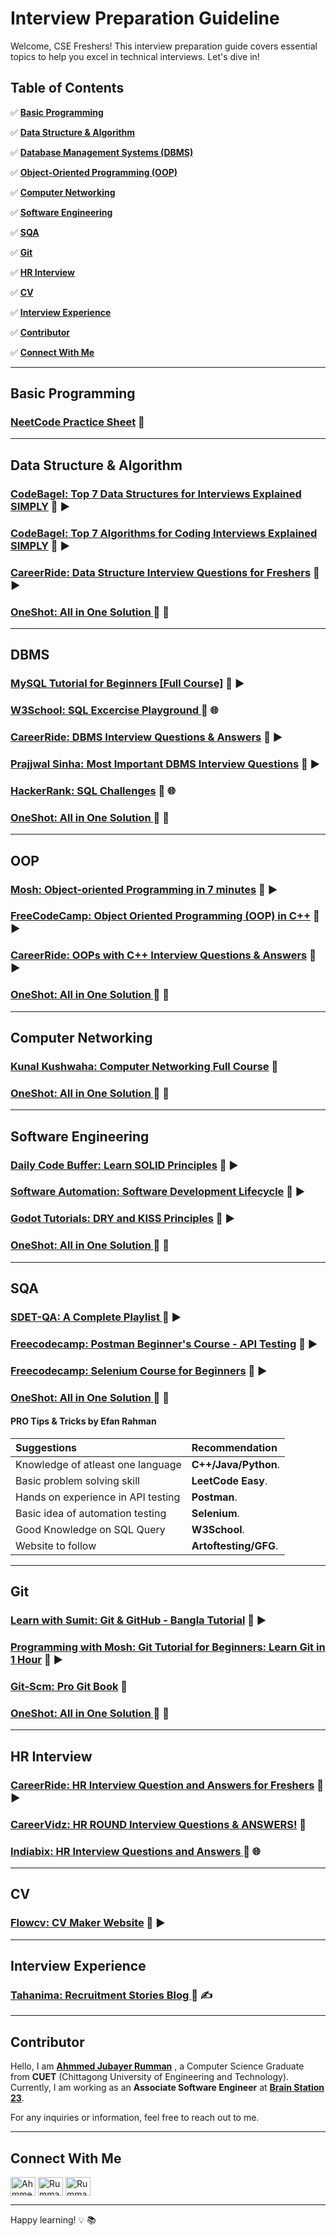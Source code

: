 # Interview Preparation Guideline

Welcome, CSE Freshers! This interview preparation guide covers essential topics to help you excel in technical interviews. Let's dive in!

## Table of Contents

✅ [**Basic Programming**](#basic-programming) 

✅ [**Data Structure & Algorithm**](#data-structure--algorithm) 

✅ [**Database Management Systems (DBMS)**](#dbms) 

✅ [**Object-Oriented Programming (OOP)**](#oop) 

✅ [**Computer Networking**](#computer-networking) 

✅ [**Software Engineering**](#software-engineering) 

✅ [**SQA**](#sqa) 

✅ [**Git**](#git) 

✅ [**HR Interview**](#hr-interview) 

✅ [**CV**](#cv) 

✅ [**Interview Experience**](#interview-experience) 

✅ [**Contributor**](#contributor) 

✅ [**Connect With Me**](#connect-with-me) 

---

## Basic Programming

### [NeetCode Practice Sheet](https://neetcode.io/practice) 🚀

---

## Data Structure & Algorithm

### [CodeBagel: Top 7 Data Structures for Interviews Explained SIMPLY](https://www.youtube.com/watch?v=cQWr9DFE1ww&t=17s) 🚀 ▶️

### [CodeBagel: Top 7 Algorithms for Coding Interviews Explained SIMPLY](https://www.youtube.com/watch?v=kp3fCihUXEg) 🚀 ▶️

### [CareerRide: Data Structure Interview Questions for Freshers](https://www.youtube.com/watch?v=n24UcpMnTn0&t=18s) 🚀 ▶️

### [OneShot: All in One Solution ](https://drive.google.com/file/d/1NjlpGuK5mwLM-vxF4tpR_p3NoA9RFtAV/view) 🚀 📕

---

## DBMS

### [MySQL Tutorial for Beginners [Full Course]](https://www.youtube.com/watch?v=7S_tz1z_5bA) 🚀 ▶️

### [W3School: SQL Excercise Playground ](https://www.w3schools.com/sql/sql_exercises.asp) 🚀 🌐

### [CareerRide: DBMS Interview Questions & Answers](https://www.youtube.com/watch?v=xHJ8Gtm0ILg&t=1777s) 🚀 ▶️

### [Prajjwal Sinha: Most Important DBMS Interview Questions](https://www.youtube.com/watch?v=8PUv18AI9CY) 🚀 ▶️

### [HackerRank: SQL Challenges](https://www.hackerrank.com/domains/sql) 🚀 🌐

### [OneShot: All in One Solution ](https://drive.google.com/file/d/15wAmHLcw4vfBDk1vgJvadp1XZVMF_LYW/view) 🚀 📕

---

## OOP

### [Mosh: Object-oriented Programming in 7 minutes](https://www.youtube.com/watch?v=pTB0EiLXUC8) 🚀 ▶️

### [FreeCodeCamp: Object Oriented Programming (OOP) in C++](https://www.youtube.com/watch?v=wN0x9eZLix4&t=3237s) 🚀 ▶️

### [CareerRide: OOPs with C++ Interview Questions & Answers](https://www.youtube.com/watch?v=-d-Stdl9PfQ&t=438s) 🚀 ▶️

### [OneShot: All in One Solution ](https://drive.google.com/file/d/1tLAngQw-ZwAQq4T79ZA5VU6NtwpxrcCA/view) 🚀 📕

---

## Computer Networking

### [Kunal Kushwaha: Computer Networking Full Course](https://www.youtube.com/watch?v=IPvYjXCsTg8&t=11756s) 🚀

### [OneShot: All in One Solution ](https://drive.google.com/file/d/15V4wwIHop1Savr1JlE1fmNoOH9INdF2q/view) 🚀 📕

---

## Software Engineering

### [Daily Code Buffer: Learn SOLID Principles](https://www.youtube.com/watch?v=IFe6gdNUDAg) 🚀 ▶️

### [Software Automation: Software Development Lifecycle](https://www.youtube.com/watch?v=i-QyW8D3ei0) 🚀 ▶️

### [Godot Tutorials: DRY and KISS Principles](https://www.youtube.com/watch?v=i-hxbBNZziI) 🚀 ▶️

### [OneShot: All in One Solution ](https://drive.google.com/file/d/1mBB0vpG-DshyFJv8qC5LizeHZRcjLZkj/view) 🚀 📕

---

## SQA

### [SDET-QA: A Complete Playlist ](https://www.youtube.com/playlist?list=PLUDwpEzHYYLseflPNg0bUKfLmAbO2JnE9) 🚀 ▶️

### [Freecodecamp: Postman Beginner's Course - API Testing](https://www.youtube.com/watch?v=VywxIQ2ZXw4) 🚀 ▶️

### [Freecodecamp: Selenium Course for Beginners](https://www.youtube.com/watch?v=j7VZsCCnptM) 🚀 ▶️

### [OneShot: All in One Solution ](https://drive.google.com/file/d/1au2htjpC5D9US5LkfWkmrzvAZoSZaZK8/view) 🚀 📕

#### PRO Tips & Tricks by Efan Rahman

| Suggestions                                | Recommendation  |
| :----------------------------------------  | :--------- |
| Knowledge of atleast one language     | **C++/Java/Python**.|
| Basic problem solving skill                | **LeetCode Easy**.|
| Hands on experience in API testing        | **Postman**.|
| Basic idea of automation testing     | **Selenium**.|
| Good Knowledge on SQL Query               | **W3School**.|
| Website to follow     | **Artoftesting/GFG**.|



---

## Git

### [Learn with Sumit: Git & GitHub - Bangla Tutorial](https://www.youtube.com/watch?v=oe21Nlq8GS4) 🚀 ▶️

### [Programming with Mosh: Git Tutorial for Beginners: Learn Git in 1 Hour](https://www.youtube.com/watch?v=8JJ101D3knE) 🚀 ▶️

### [Git-Scm: Pro Git Book](https://git-scm.com/book/en/v2) 🚀

### [OneShot: All in One Solution ](https://drive.google.com/file/d/1xkTfcVNoKhVenE6kgo3N7gtt7j_ILAo7/view) 🚀 📕

---

## HR Interview

### [CareerRide: HR Interview Question and Answers for Freshers](https://www.youtube.com/watch?v=715jNDMGm7I) 🚀 ▶️

### [CareerVidz: HR ROUND Interview Questions & ANSWERS!](https://www.youtube.com/watch?v=CwUBnhDVKTg) 🚀

### [Indiabix: HR Interview Questions and Answers ](https://www.indiabix.com/hr-interview/questions-and-answers/) 🚀 🌐

---

## CV

### [Flowcv: CV Maker Website](https://flowcv.com/dashboard) 🚀 ▶️

---

## Interview Experience

### [Tahanima: Recruitment Stories Blog ](https://tahanima.github.io/categories/) 🚀 ✍️

---

## Contributor

Hello, I am [**Ahmmed Jubayer Rumman**](https://www.linkedin.com/in/ahmmed-jubayer-rumman-423699175/) , a Computer Science Graduate from **CUET** (Chittagong University of Engineering and Technology). Currently, I am working as an **Associate Software Engineer** at  [**Brain Station 23**](https://brainstation-23.com/).

For any inquiries or information, feel free to reach out to me. 

---

## Connect With Me

[<img align="center" src="https://raw.githubusercontent.com/rahuldkjain/github-profile-readme-generator/master/src/images/icons/Social/linked-in-alt.svg" alt="Ahmmed Jubayer Rumman" height="30" width="40" />][linkedin]
[<img align="center" src="https://raw.githubusercontent.com/rahuldkjain/github-profile-readme-generator/master/src/images/icons/Social/codeforces.svg" alt="Rumman93" height="30" width="40" />][codeforces]
[<img align="center" src="https://raw.githubusercontent.com/rahuldkjain/github-profile-readme-generator/master/src/images/icons/Social/leet-code.svg" alt="Rumman93" height="30" width="40" />][leetcode]

[linkedin]:  https://codeforces.com/profile/Abdullah_Al_Sohan
[codeforces]: https://codeforces.com/profile/Abdullah_Al_Sohan
[leetcode]: https://www.leetcode.com/sohancms

---

Happy learning! 💡 📚
